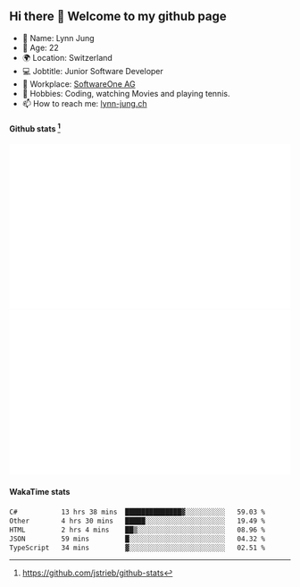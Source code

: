 ## Hi there 👋 Welcome to my github page

- 🧑 Name: Lynn Jung
- 🔞 Age: 22
- 🌍 Location: Switzerland
- 💻 Jobtitle: Junior Software Developer
- 🏢 Workplace: [SoftwareOne AG](https://www.softwareone.com/)
- 🎾 Hobbies: Coding, watching Movies and playing tennis.
- 📫 How to reach me: [lynn-jung.ch](https://lynn-jung.ch/)


#### Github stats [^1]
![](https://github.com/lynn-jung/github-stats/blob/master/generated/overview.svg)  ![](https://github.com/lynn-jung/github-stats/blob/master/generated/languages.svg)


#### WakaTime stats
<!--START_SECTION:waka-->
```text
C#           13 hrs 38 mins  ██████████████▓░░░░░░░░░░   59.03 % 
Other        4 hrs 30 mins   █████░░░░░░░░░░░░░░░░░░░░   19.49 % 
HTML         2 hrs 4 mins    ██▒░░░░░░░░░░░░░░░░░░░░░░   08.96 % 
JSON         59 mins         █░░░░░░░░░░░░░░░░░░░░░░░░   04.32 % 
TypeScript   34 mins         ▓░░░░░░░░░░░░░░░░░░░░░░░░   02.51 % 
```
<!--END_SECTION:waka-->

[^1]: https://github.com/jstrieb/github-stats
